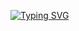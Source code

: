 [![Typing SVG](https://readme-typing-svg.demolab.com?font=Fira+Code&size=28&pause=1000&color=5498A9&center=true&vCenter=true&random=false&width=435&lines=Hello!+%F0%9F%91%8B+;My+name+is+Anastasia++%F0%9F%91%A9;%F0%9F%92%BB++Fullstack+web+developer;Located+in+Almere%2C+NL++%F0%9F%87%B3%F0%9F%87%B1)](https://git.io/typing-svg)

<!--START_SECTION:readme-info-->
<!--END_SECTION:readme-info-->

<!--START_SECTION_PROFILE_VIEWS:readme-info-->
<!--END_SECTION_PROFILE_VIEWS:readme-info-->

<!--START_SECTION_LINES_OF_CODE:readme-info-->
<!--END_SECTION_LINES_OF_CODE:readme-info-->

<!--START_CONTRIBUTIONS:readme-info-->
<!--END_CONTRIBUTIONS:readme-info-->

<!--START_SECTION_DAILY_COMMIT:readme-info-->
<!--END_SECTION_DAILY_COMMIT:readme-info-->

<!--START_SECTION_WEEKLY_COMMIT:readme-info-->
<!--END_SECTION_WEEKLY_COMMIT:readme-info-->

<!--START_SECTION_LANGUAGE:readme-info-->
<!--END_SECTION_LANGUAGE:readme-info-->


